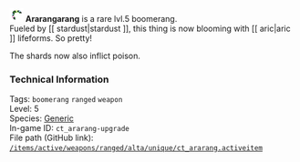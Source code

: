 ![ ](https://raw.githubusercontent.com/Ceterai/Enternia/main/items/active/weapons/ranged/alta/unique/ct_ararang_2.png) **Ararangarang** is a rare lvl.5 boomerang.  
Fueled by [[ stardust|stardust ]], this thing is now blooming with [[ aric|aric ]] lifeforms. So pretty!

The shards now also inflict poison.

### Technical Information

Tags: `boomerang` `ranged` `weapon`  
Level: 5  
Species: [Generic](https://starbounder.org/Perfectly_Generic_Item)  
In-game ID: `ct_ararang-upgrade`  
File path (GitHub link): [`/items/active/weapons/ranged/alta/unique/ct_ararang.activeitem`](https://github.com/Ceterai/Enternia/blob/main/items/active/weapons/ranged/alta/unique/ct_ararang.activeitem)
